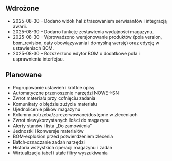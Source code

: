 ## Wdrożone
- 2025-08-30 – Dodano widok hal z trasowaniem serwisantów i integracją awarii.
- 2025-08-30 – Dodano funkcję zestawienia wydajności magazynu.
- 2025-08-30 – Wprowadzono wersjonowanie produktów (pola version, bom_revision,
  daty obowiązywania i domyślną wersję) oraz edycję w ustawieniach BOM.
- 2025-08-30 – Rozszerzono edytor BOM o dodatkowe pola i usprawnienia interfejsu.

## Planowane
- Pogrupowanie ustawień i krótkie opisy
- Automatyczne przenoszenie narzędzi NOWE→SN
- Zwrot materiału przy cofnięciu zadania
- Komunikaty o błędzie zużycia materiału
- Ujednolicenie plików magazynu
- Kolumny potrzeba/zarezerwowane/dostępne w zleceniach
- Zwrot niewykorzystanych ilości do magazynu
- Alerty stanów i lista „Do zamówienia”
- Jednostki i konwersje materiałów
- BOM‑explosion przed potwierdzeniem zlecenia
- Batch‑oznaczanie zadań narzędzi
- Historia wszystkich operacji magazynu i zadań
- Wirtualizacja tabel i stałe filtry wyszukiwania
